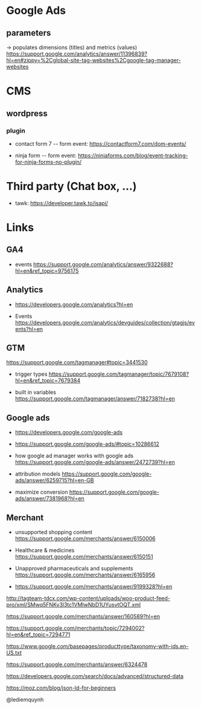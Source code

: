 # Google Ads

## parameters
-> populates dimensions (titles) and metrics (values)
https://support.google.com/analytics/answer/11396839?hl=en#zippy=%2Cglobal-site-tag-websites%2Cgoogle-tag-manager-websites


# CMS
## wordpress

### plugin
- contact form 7
-- form event: https://contactform7.com/dom-events/

- ninja form
-- form event: https://ninjaforms.com/blog/event-tracking-for-ninja-forms-no-plugin/

# Third party (Chat box, ...)
- tawk: https://developer.tawk.to/jsapi/

# Links

## GA4
- events
https://support.google.com/analytics/answer/9322688?hl=en&ref_topic=9756175

## Analytics
- https://developers.google.com/analytics?hl=en

- Events
https://developers.google.com/analytics/devguides/collection/gtagjs/events?hl=en

## GTM
https://support.google.com/tagmanager#topic=3441530

- trigger types
https://support.google.com/tagmanager/topic/7679108?hl=en&ref_topic=7679384

- built in variables
https://support.google.com/tagmanager/answer/7182738?hl=en

## Google ads
- https://developers.google.com/google-ads
- https://support.google.com/google-ads/#topic=10286612
- how google ad manager works with google ads
https://support.google.com/google-ads/answer/2472739?hl=en

- attribution models
https://support.google.com/google-ads/answer/6259715?hl=en-GB

- maximize conversion
https://support.google.com/google-ads/answer/7381968?hl=en

## Merchant
- unsupported shopping content 
https://support.google.com/merchants/answer/6150006

- Healthcare & medicines
https://support.google.com/merchants/answer/6150151

- Unapproved pharmaceuticals and supplements
https://support.google.com/merchants/answer/6165956

- https://support.google.com/merchants/answer/9199328?hl=en



http://tagteam-tdcx.com/wp-content/uploads/woo-product-feed-pro/xml/SMwq5FNKv3l3tc1VMIwNbD1UYusvtOQT.xml

https://support.google.com/merchants/answer/160589?hl=en

https://support.google.com/merchants/topic/7294002?hl=en&ref_topic=7294771

https://www.google.com/basepages/producttype/taxonomy-with-ids.en-US.txt

https://support.google.com/merchants/answer/6324478

https://developers.google.com/search/docs/advanced/structured-data

https://moz.com/blog/json-ld-for-beginners

@lediemquynh